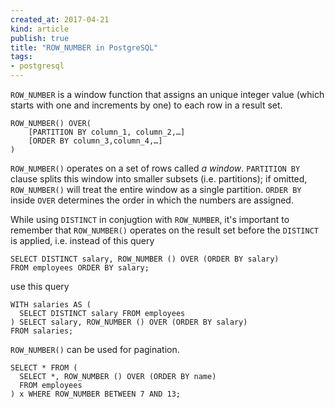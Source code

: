 ```yaml
---
created_at: 2017-04-21
kind: article
publish: true
title: "ROW_NUMBER in PostgreSQL"
tags:
- postgresql
---
```


`ROW_NUMBER` is a window function that assigns an unique integer value (which starts with one and increments by one) to each row in a result set.

```
ROW_NUMBER() OVER(
    [PARTITION BY column_1, column_2,…]
    [ORDER BY column_3,column_4,…]
)
```

`ROW_NUMBER()` operates on a set of rows called *a window*. `PARTITION BY` clause splits this window into smaller subsets (i.e. partitions); if omitted, `ROW_NUMBER()` will treat the entire window as a single partition.  `ORDER BY` inside `OVER` determines the order in which the numbers are assigned.

While using `DISTINCT` in conjugtion with `ROW_NUMBER`, it's important to remember that `ROW_NUMBER()` operates on the result set before the `DISTINCT` is applied, i.e. instead of this query

```
SELECT DISTINCT salary, ROW_NUMBER () OVER (ORDER BY salary)
FROM employees ORDER BY salary;
```

use this query

```
WITH salaries AS (
  SELECT DISTINCT salary FROM employees
) SELECT salary, ROW_NUMBER () OVER (ORDER BY salary)
FROM salaries;
```

`ROW_NUMBER()` can be used for pagination.

```
SELECT * FROM (
  SELECT *, ROW_NUMBER () OVER (ORDER BY name)
  FROM employees
) x WHERE ROW_NUMBER BETWEEN 7 AND 13;
```



